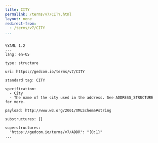 ```yaml
---
title: CITY
permalink: /terms/v7/CITY.html
layout: none
redirect-from:
  - /terms/v7/CITY
...
```


```

%YAML 1.2
---
lang: en-US

type: structure

uri: https://gedcom.io/terms/v7/CITY

standard tag: CITY

specification:
  - City
  - The name of the city used in the address. See ADDRESS_STRUCTURE for more.

payload: http://www.w3.org/2001/XMLSchema#string

substructures: {}

superstructures:
  "https://gedcom.io/terms/v7/ADDR": "{0:1}"
...

```
